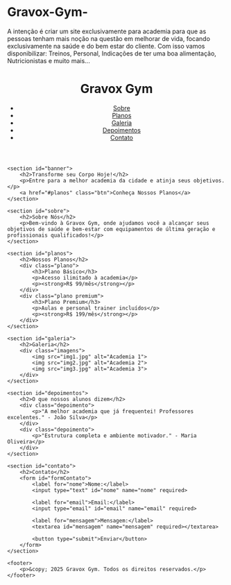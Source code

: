 # Gravox-Gym-
A intenção é criar um site exclusivamente para academia para que as pessoas tenham mais noção na questão em melhorar de vida, focando exclusivamente na saúde e do bem estar do cliente. Com isso vamos disponibilizar: Treinos, Personal, Indicações de ter uma boa alimentação, Nutricionistas e muito mais... 
<!DOCTYPE html>
<html lang="pt-br">
<head>
    <meta charset="UTF-8">
    <meta name="viewport" content="width=device-width, initial-scale=1.0">
    <title>Gravox Gym</title>
    <link rel="stylesheet" href="styles.css">
    <script defer src="script.js"></script>
</head>
<body>
    <header>
        <h1>Gravox Gym</h1>
        <nav>
            <ul>
                <li><a href="#sobre">Sobre</a></li>
                <li><a href="#planos">Planos</a></li>
                <li><a href="#galeria">Galeria</a></li>
                <li><a href="#depoimentos">Depoimentos</a></li>
                <li><a href="#contato">Contato</a></li>
            </ul>
        </nav>
    </header>
    
    <section id="banner">
        <h2>Transforme seu Corpo Hoje!</h2>
        <p>Entre para a melhor academia da cidade e atinja seus objetivos.</p>
        <a href="#planos" class="btn">Conheça Nossos Planos</a>
    </section>
    
    <section id="sobre">
        <h2>Sobre Nós</h2>
        <p>Bem-vindo à Gravox Gym, onde ajudamos você a alcançar seus objetivos de saúde e bem-estar com equipamentos de última geração e profissionais qualificados!</p>
    </section>
    
    <section id="planos">
        <h2>Nossos Planos</h2>
        <div class="plano">
            <h3>Plano Básico</h3>
            <p>Acesso ilimitado à academia</p>
            <p><strong>R$ 99/mês</strong></p>
        </div>
        <div class="plano premium">
            <h3>Plano Premium</h3>
            <p>Aulas e personal trainer incluídos</p>
            <p><strong>R$ 199/mês</strong></p>
        </div>
    </section>
    
    <section id="galeria">
        <h2>Galeria</h2>
        <div class="imagens">
            <img src="img1.jpg" alt="Academia 1">
            <img src="img2.jpg" alt="Academia 2">
            <img src="img3.jpg" alt="Academia 3">
        </div>
    </section>
    
    <section id="depoimentos">
        <h2>O que nossos alunos dizem</h2>
        <div class="depoimento">
            <p>"A melhor academia que já frequentei! Professores excelentes." - João Silva</p>
        </div>
        <div class="depoimento">
            <p>"Estrutura completa e ambiente motivador." - Maria Oliveira</p>
        </div>
    </section>
    
    <section id="contato">
        <h2>Contato</h2>
        <form id="formContato">
            <label for="nome">Nome:</label>
            <input type="text" id="nome" name="nome" required>
            
            <label for="email">Email:</label>
            <input type="email" id="email" name="email" required>
            
            <label for="mensagem">Mensagem:</label>
            <textarea id="mensagem" name="mensagem" required></textarea>
            
            <button type="submit">Enviar</button>
        </form>
    </section>
    
    <footer>
        <p>&copy; 2025 Gravox Gym. Todos os direitos reservados.</p>
    </footer>
</body>
</html>
